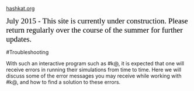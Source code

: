 [hashkat.org](http://hashkat.org)

<span style="color:black; font-family:Georgia; font-size:1.5em;">July 2015 - This site is currently under construction. Please return regularly over the course of the summer for further updates. </span>

#Troubleshooting

With such an interactive program such as #k@, it is expected that one will receive errors in running their simulations from time to time. Here we will discuss some of the error messages you may receive while
working with #k@, and how to find a solution to these errors.
